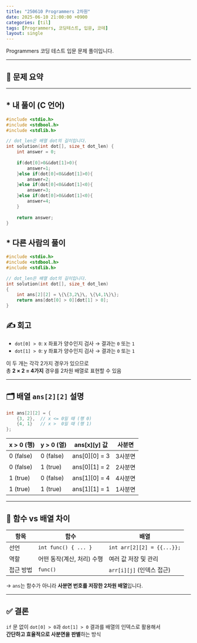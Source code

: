 ```yaml
---
title: "250610 Programmers 2차원"
date: 2025-06-10 21:00:00 +0900
categories: [til]
tags: [Programmers, 코딩테스트, 입문, 코테]
layout: single
---
```


Programmers 코딩 테스트 입문 문제 풀이입니다.

---

## 📌 문제 요약


---

## * 내 풀이 (C 언어)

```c
#include <stdio.h>
#include <stdbool.h>
#include <stdlib.h>

// dot_len은 배열 dot의 길이입니다.
int solution(int dot[], size_t dot_len) {
    int answer = 0;
    
    if(dot[0]>0&&dot[1]>0){
        answer=1;
    }else if(dot[0]<0&&dot[1]>0){
        answer=2;
    }else if(dot[0]<0&&dot[1]<0){
        answer=3;
    }else if(dot[0]>0&&dot[1]<0){
        answer=4;
    }
    
    return answer;
}
```

## * 다른 사람의 풀이

```c
#include <stdio.h>
#include <stdbool.h>
#include <stdlib.h>

// dot_len은 배열 dot의 길이입니다.
int solution(int dot[], size_t dot_len) 
{	
    int ans[2][2] = \{\{3,2\}\, \{\4,1\}\};
    return ans[dot[0] > 0][dot[1] > 0];
}
```


## ✍️ 회고

- `dot[0] > 0`: x 좌표가 양수인지 검사 → 결과는 `0` 또는 `1`
- `dot[1] > 0`: y 좌표가 양수인지 검사 → 결과는 `0` 또는 `1`

이 두 개는 각각 2가지 경우가 있으므로  
총 **2 × 2 = 4가지** 경우를 2차원 배열로 표현할 수 있음

---

## 🗂️ 배열 `ans[2][2]` 설명

```c
int ans[2][2] = {
    {3, 2},  // x <= 0일 때 (행 0)
    {4, 1}   // x >  0일 때 (행 1)
};
```

| x > 0 (행) | y > 0 (열) | ans[x][y] 값 | 사분면 |
|------------|------------|--------------|--------|
| 0 (false)  | 0 (false)  | ans[0][0] = 3 | 3사분면 |
| 0 (false)  | 1 (true)   | ans[0][1] = 2 | 2사분면 |
| 1 (true)   | 0 (false)  | ans[1][0] = 4 | 4사분면 |
| 1 (true)   | 1 (true)   | ans[1][1] = 1 | 1사분면 |

---

## 📎 함수 vs 배열 차이

| 항목     | 함수                          | 배열                         |
|----------|-------------------------------|------------------------------|
| 선언     | `int func() { ... }`         | `int arr[2][2] = {{...}};`   |
| 역할     | 어떤 동작(계산, 처리) 수행    | 여러 값 저장 및 관리         |
| 접근 방법 | `func()`                     | `arr[i][j]` (인덱스 접근)     |

→ `ans`는 함수가 아니라 **사분면 번호를 저장한 2차원 배열**입니다.

---

## ✅ 결론

`if` 문 없이 `dot[0] > 0`과 `dot[1] > 0` 결과를 배열의 인덱스로 활용해서  
**간단하고 효율적으로 사분면을 판별**하는 방식
